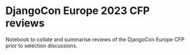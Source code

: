 # DjangoCon Europe 2023 CFP reviews

Notebook to collate and summarise reviews of the DjangoCon Europe CFP prior to selection discussions.


